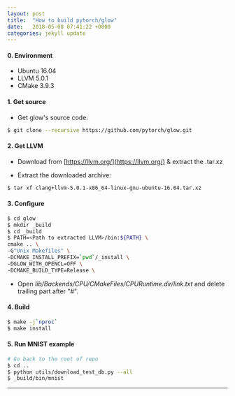 ```yaml
---
layout: post
title:  "How to build pytorch/glow"
date:   2018-05-08 07:41:22 +0000
categories: jekyll update
---
```


#### 0. Environment
  - Ubuntu 16.04
  - LLVM 5.0.1
  - CMake 3.9.3


#### 1. Get source
  - Get glow's source code:

  ```bash
  $ git clone --recursive https://github.com/pytorch/glow.git
  ```


#### 2. Get LLVM
  - Download from [https://llvm.org/](https://llvm.org/) & extract the .tar.xz

  - Extract the downloaded archive:

  ```bash
  $ tar xf clang+llvm-5.0.1-x86_64-linux-gnu-ubuntu-16.04.tar.xz
  ```


#### 3. Configure
  ```bash
  $ cd glow
  $ mkdir _build
  $ cd _build
  $ PATH=<Path to extracted LLVM>/bin:${PATH} \
  cmake .. \
  -G"Unix Makefiles" \
  -DCMAKE_INSTALL_PREFIX=`pwd`/_install \
  -DGLOW_WITH_OPENCL=OFF \
  -DCMAKE_BUILD_TYPE=Release \
  ```

  - Open _lib/Backends/CPU/CMakeFiles/CPURuntime.dir/link.txt_ and delete trailing part after "#".


#### 4. Build

  ```bash
  $ make -j`nproc`
  $ make install
  ```


#### 5. Run MNIST example

  ```bash
  # Go back to the root of repo
  $ cd ..
  $ python utils/download_test_db.py --all
  $ _build/bin/mnist
  ```

***

[jekyll-docs]: https://jekyllrb.com/docs/home
[jekyll-gh]:   https://github.com/jekyll/jekyll
[jekyll-talk]: https://talk.jekyllrb.com/
